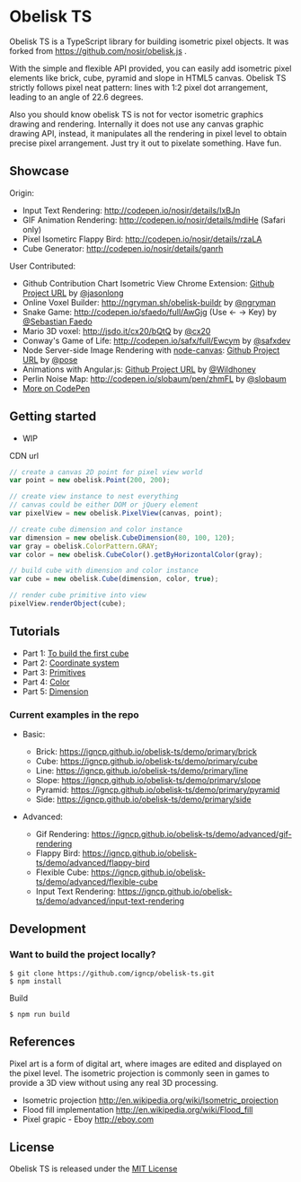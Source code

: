 # Obelisk TS

Obelisk TS is a TypeScript library for building isometric pixel objects. It was forked from https://github.com/nosir/obelisk.js .

With the simple and flexible API provided, you can easily add isometric pixel elements like brick, cube, pyramid and slope in HTML5 canvas. Obelisk TS strictly follows pixel neat pattern: lines with 1:2 pixel dot arrangement, leading to an angle of 22.6 degrees.

Also you should know obelisk TS is not for vector isometric graphics drawing and rendering. Internally it does not use any canvas graphic drawing API, instead, it manipulates all the rendering in pixel level to obtain precise pixel arrangement. Just try it out to pixelate something. Have fun.

## Showcase

Origin:

-   Input Text Rendering: http://codepen.io/nosir/details/IxBJn
-   GIF Animation Rendering: http://codepen.io/nosir/details/mdiHe (Safari only)
-   Pixel Isometirc Flappy Bird: http://codepen.io/nosir/details/rzaLA
-   Cube Generator: http://codepen.io/nosir/details/ganrh

User Contributed:

-   Github Contribution Chart Isometric View Chrome Extension: [Github Project URL](https://github.com/jasonlong/isometric-contributions) by [@jasonlong](https://twitter.com/jasonlong)
-   Online Voxel Builder: http://ngryman.sh/obelisk-buildr by [@ngryman](https://twitter.com/ngryman)
-   Snake Game: http://codepen.io/sfaedo/full/AwGjg (Use &larr; &rarr; Key) by [@Sebastian Faedo](http://codepen.io/sfaedo)
-   Mario 3D voxel: http://jsdo.it/cx20/bQtQ by [@cx20](https://twitter.com/cx20)
-   Conway's Game of Life: http://codepen.io/safx/full/Ewcym by [@safxdev](https://twitter.com/safxdev)
-   Node Server-side Image Rendering with [node-canvas](https://github.com/learnboost/node-canvas): [Github Project URL](https://github.com/pose/node-obelisk-example) by [@pose](https://github.com/pose)
-   Animations with Angular.js: [Github Project URL](https://github.com/Wildhoney/ngObelisk) by [@Wildhoney](https://github.com/Wildhoney)
-   Perlin Noise Map: http://codepen.io/slobaum/pen/zhmFL by [@slobaum](https://twitter.com/slobaum)
-   [More on CodePen](http://codepen.io/search/pens/?depth=everything&limit=all&order=newest&page=1&q=obelisk.js&show_forks=false)

## Getting started

-   WIP

CDN url

```javascript
// create a canvas 2D point for pixel view world
var point = new obelisk.Point(200, 200);

// create view instance to nest everything
// canvas could be either DOM or jQuery element
var pixelView = new obelisk.PixelView(canvas, point);

// create cube dimension and color instance
var dimension = new obelisk.CubeDimension(80, 100, 120);
var gray = obelisk.ColorPattern.GRAY;
var color = new obelisk.CubeColor().getByHorizontalColor(gray);

// build cube with dimension and color instance
var cube = new obelisk.Cube(dimension, color, true);

// render cube primitive into view
pixelView.renderObject(cube);
```

## Tutorials

-   Part 1: [To build the first cube](./docs/01-first-cube.md)
-   Part 2: [Coordinate system](./docs/02-coordinate-system.md)
-   Part 3: [Primitives](./docs/03-primitives.md)
-   Part 4: [Color](./docs/04-color.md)
-   Part 5: [Dimension](./docs/05-dimension.md)

### Current examples in the repo

- Basic:
    - Brick: https://igncp.github.io/obelisk-ts/demo/primary/brick
    - Cube: https://igncp.github.io/obelisk-ts/demo/primary/cube
    - Line: https://igncp.github.io/obelisk-ts/demo/primary/line
    - Slope: https://igncp.github.io/obelisk-ts/demo/primary/slope
    - Pyramid: https://igncp.github.io/obelisk-ts/demo/primary/pyramid
    - Side: https://igncp.github.io/obelisk-ts/demo/primary/side

- Advanced:
    - Gif Rendering: https://igncp.github.io/obelisk-ts/demo/advanced/gif-rendering
    - Flappy Bird: https://igncp.github.io/obelisk-ts/demo/advanced/flappy-bird
    - Flexible Cube: https://igncp.github.io/obelisk-ts/demo/advanced/flexible-cube
    - Input Text Rendering: https://igncp.github.io/obelisk-ts/demo/advanced/input-text-rendering

## Development

### Want to build the project locally?

```
$ git clone https://github.com/igncp/obelisk-ts.git
$ npm install
```

Build

```
$ npm run build
```

## References

Pixel art is a form of digital art, where images are edited and displayed on the pixel level. The isometric projection is commonly seen in games to provide a 3D view without using any real 3D processing.

-   Isometric projection http://en.wikipedia.org/wiki/Isometric_projection
-   Flood fill implementation http://en.wikipedia.org/wiki/Flood_fill
-   Pixel grapic - Eboy http://eboy.com

## License

Obelisk TS is released under the [MIT License](http://opensource.org/licenses/MIT)
